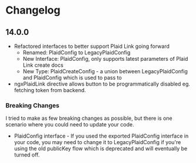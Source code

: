 # Changelog

## 14.0.0
* Refactored interfaces to better support Plaid Link going forward
  * Renamed: PlaidConfig to LegacyPlaidConfig
  * New Interface: PlaidConfig, only supports latest parameters of Plaid Link create docs
  * New Type: PlaidCreateConfig - a union between LegacyPlaidConfig and PlaidConfig which is used to pass to
* ngxPlaidLink directive allows button to be programmatically disabled eg. fetching token from backend.

### Breaking Changes
I tried to make as few breaking changes as possible, but there is one scenario where you could need to update your code.
* PlaidConfig interface - If you used the exported PlaidConfig interface in your code, you may need to change it to LegacyPlaidConfig if you're using the old publicKey flow which is deprecated and will eventually be turned off.